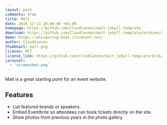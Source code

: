 ```yaml
---
layout: post
comments: true
title: Malt
date: 2016-12-13 20:00:00 +01:00
homepage: https://github.com/CloudCannon/malt-jekyll-template
download: https://github.com/CloudCannon/malt-jekyll-template/archive/master.zip
demo: https://whispering-boat.cloudvent.net/
author: CloudCannon
thumbnail: malt.png
license: MIT
license_link: https://github.com/CloudCannon/malt-jekyll-template/blob/master/LICENSE
carousel:
  - 'screenshot.png'
---
```


Malt is a great starting point for an event website.

## Features

* List featured brands or speakers.
* Embed Eventbrite so attendees can book tickets directly on the site.
* Show photos from previous years in the photo gallery.
